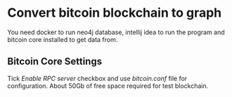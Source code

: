 # Convert bitcoin blockchain to graph

You need docker to run neo4j database, intellij idea to run the program and bitcoin core installed to get data from. 

## Bitcoin Core Settings

Tick _Enable RPC server_ checkbox and use _bitcoin.conf_ file for configuration. About 50Gb of free space required for test blockchain.
